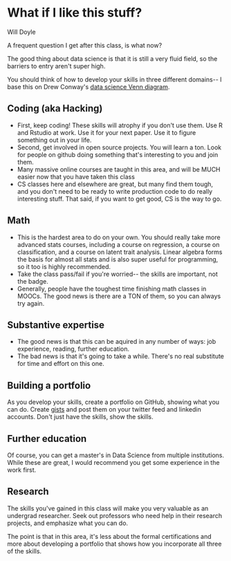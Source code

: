 What if I like this stuff?
================
Will Doyle

A frequent question I get after this class, is what now?

The good thing about data science is that it is still a very fluid field, so the barriers to entry aren't super high.

You should think of how to develop your skills in three different domains-- I base this on Drew Conway's [data science Venn diagram](http://drewconway.com/zia/2013/3/26/the-data-science-venn-diagram).

Coding (aka Hacking)
--------------------

-   First, keep coding! These skills will atrophy if you don't use them. Use R and Rstudio at work. Use it for your next paper. Use it to figure something out in your life.
-   Second, get involved in open source projects. You will learn a ton. Look for people on github doing something that's interesting to you and join them.
-   Many massive online courses are taught in this area, and will be MUCH easier now that you have taken this class
-   CS classes here and elsewhere are great, but many find them tough, and you don't need to be ready to write production code to do really interesting stuff. That said, if you want to get good, CS is the way to go.

Math
----

-   This is the hardest area to do on your own. You should really take more advanced stats courses, including a course on regression, a course on classification, and a course on latent trait analysis. Linear algebra forms the basis for almost all stats and is also super useful for programming, so it too is highly recommended.
-   Take the class pass/fail if you're worried-- the skills are important, not the badge.
-   Generally, people have the toughest time finishing math classes in MOOCs. The good news is there are a TON of them, so you can always try again.

Substantive expertise
---------------------

-   The good news is that this can be aquired in any number of ways: job experience, reading, further education.
-   The bad news is that it's going to take a while. There's no real substitute for time and effort on this one.

Building a portfolio
--------------------

As you develop your skills, create a portfolio on GitHub, showing what you can do. Create [gists](https://gist.github.com/) and post them on your twitter feed and linkedin accounts. Don't just have the skills, show the skills.

Further education
-----------------

Of course, you can get a master's in Data Science from multiple institutions. While these are great, I would recommend you get some experience in the work first.

Research
--------

The skills you've gained in this class will make you very valuable as an undergrad researcher. Seek out professors who need help in their research projects, and emphasize what you can do.

The point is that in this area, it's less about the formal certifications and more about developing a portfolio that shows how you incorporate all three of the skills.

